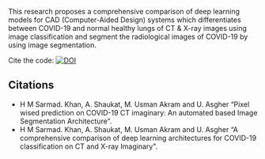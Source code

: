 This research proposes a comprehensive comparison of deep learning models for CAD (Computer-Aided Design) systems which differentiates between COVID-19 and normal healthy lungs of CT &amp; X-ray images using image classification and segment the radiological images of COVID-19 by using image segmentation.

Cite the code:  [![DOI](https://zenodo.org/badge/588248652.svg)](https://zenodo.org/badge/latestdoi/588248652)


## Citations
* H M Sarmad. Khan, A. Shaukat, M. Usman Akram and U. Asgher “Pixel wised prediction on COVID-19 CT imaginary: An automated based Image Segmentation Architecture".
* H M Sarmad. Khan, A. Shaukat, M. Usman Akram and U. Asgher “A comprehensive comparison of deep learning architectures for COVID-19 classification on CT and X-ray Imaginary".
